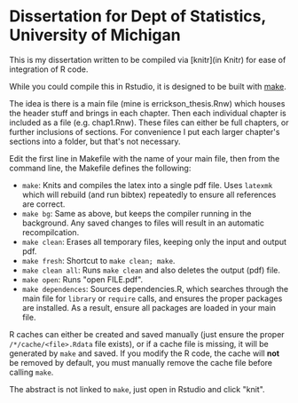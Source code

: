# Dissertation for Dept of Statistics, University of Michigan

This is my dissertation written to be compiled via [knitr](in Knitr) for ease of integration of R code.

While you could compile this in Rstudio, it is designed to be built with [make](https://www.gnu.org/software/make/).

The idea is there is a main file (mine is errickson_thesis.Rnw) which houses the header stuff and brings in each chapter. Then each individual chapter
is included as a file (e.g. chap1.Rnw). These files can either be full chapters, or further inclusions of sections. For convenience I put each larger
chapter's sections into a folder, but that's not necessary.

Edit the first line in Makefile with the name of your main file, then from the command line, the Makefile defines the following:

- `make`: Knits and compiles the latex into a single pdf file. Uses `latexmk` which will rebuild (and run bibtex) repeatedly to ensure all references
  are correct.
- `make bg`: Same as above, but keeps the compiler running in the background. Any saved changes to files will result in an automatic recompilcation.
- `make clean`: Erases all temporary files, keeping only the input and output pdf.
- `make fresh`: Shortcut to `make clean; make`.
- `make clean all`: Runs `make clean` and also deletes the output (pdf) file.
- `make open`: Runs "open FILE.pdf".
- `make dependences`: Sources dependencies.R, which searches through the main file for `library` or `require` calls, and ensures the proper packages are installed. As a result, ensure all packages are loaded in your main file.

R caches can either be created and saved manually (just ensure the proper `/*/cache/<file>.Rdata` file exists), or if a cache file is missing, it will
be generated by `make` and saved. If you modify the R code, the cache will **not** be removed by default, you must manually remove the cache file
before calling `make`.

The abstract is not linked to `make`, just open in Rstudio and click "knit".
